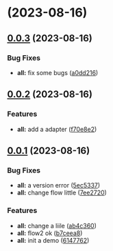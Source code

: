 # [](https://github.com/lopygo/updater/compare/v0.0.3...v) (2023-08-16)



## [0.0.3](https://github.com/lopygo/updater/compare/v0.0.2...v0.0.3) (2023-08-16)


### Bug Fixes

* **all:** fix some bugs ([a0dd216](https://github.com/lopygo/updater/commit/a0dd216dc1fcf89c35dd8a84977fd17d93d2d28f))



## [0.0.2](https://github.com/lopygo/updater/compare/v0.0.1...v0.0.2) (2023-08-16)


### Features

* **all:** add a adapter ([f70e8e2](https://github.com/lopygo/updater/commit/f70e8e2ba298015cf990df1f5c99372f273a62ff))



## [0.0.1](https://github.com/lopygo/updater/compare/6147762a4581fdf5ccc59b3fe6054bb2cce818bb...v0.0.1) (2023-08-16)


### Bug Fixes

* **all:** a version error ([5ec5337](https://github.com/lopygo/updater/commit/5ec53372146659ef827ae036ca71872aa53d9178))
* **all:** change flow little ([7ee2720](https://github.com/lopygo/updater/commit/7ee2720d380ce3b3d71faf927731d51df6df09da))


### Features

* **all:** change a liile ([ab4c360](https://github.com/lopygo/updater/commit/ab4c360755354fe0d5f8c321a914c5abdb018b21))
* **all:** flow2 ok ([b7ceea8](https://github.com/lopygo/updater/commit/b7ceea8fdeb8d8aa92e1b327e559631bbf97c3ac))
* **all:** init a demo ([6147762](https://github.com/lopygo/updater/commit/6147762a4581fdf5ccc59b3fe6054bb2cce818bb))



